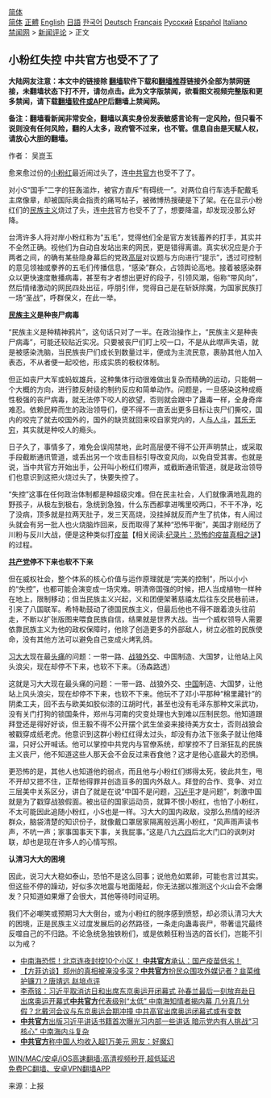  <!-- 面包屑导航 --> <div class="breadcrumb"><!-- GTranslate: https://gtranslate.io/ -->  <div class="switcher notranslate">  <div class="selected">  <a href="#" onclick="return false;"> 简体</a>  </div>  <div class="option">  <a href="https://www.bannedbook.org" onclick="doGTranslate('zh-CN|zh-CN');jQuery('div.switcher div.selected a').html(jQuery(this).html());return false;" title="简体中文" class="nturl selected"> 简体</a>  <a href="https://www.bannedbook.org/zh-tw/" onclick="doGTranslate('zh-CN|zh-TW');jQuery('div.switcher div.selected a').html(jQuery(this).html());return false;" title="繁體中文" class="nturl"> 正體</a>  <a href="https://www.bannedbook.org/en/" onclick="doGTranslate('zh-CN|en');jQuery('div.switcher div.selected a').html(jQuery(this).html());return false;" title="English" class="nturl"> English</a>  <a href="https://www.bannedbook.org/ja/" onclick="doGTranslate('zh-CN|ja');jQuery('div.switcher div.selected a').html(jQuery(this).html());return false;" title="日本語" class="nturl"> 日語</a>  <a href="https://www.bannedbook.org/ko/" onclick="doGTranslate('zh-CN|ko');jQuery('div.switcher div.selected a').html(jQuery(this).html());return false;" title="한국어" class="nturl"> 한국어</a>  <a href="https://www.bannedbook.org/de/" onclick="doGTranslate('zh-CN|de');jQuery('div.switcher div.selected a').html(jQuery(this).html());return false;" title="Deutsch" class="nturl"> Deutsch</a>  <a href="https://www.bannedbook.org/fr/" onclick="doGTranslate('zh-CN|fr');jQuery('div.switcher div.selected a').html(jQuery(this).html());return false;" title="Français" class="nturl"> Français</a>  <a href="https://www.bannedbook.org/ru/" onclick="doGTranslate('zh-CN|ru');jQuery('div.switcher div.selected a').html(jQuery(this).html());return false;" title="Русский" class="nturl"> Русский</a>  <a href="https://www.bannedbook.org/es/" onclick="doGTranslate('zh-CN|es');jQuery('div.switcher div.selected a').html(jQuery(this).html());return false;" title="Español" class="nturl"> Español</a>  <a href="https://www.bannedbook.org/it/" onclick="doGTranslate('zh-CN|it');jQuery('div.switcher div.selected a').html(jQuery(this).html());return false;" title="Italiano" class="nturl"> Italiano</a>  </div>  </div>      <div class='breadcrumb-sub'><!-- Breadcrumb NavXT 6.3.0 --> <a href="https://www.bannedbook.org/" class="home">禁闻网</a> &gt; <a href="https://www.bannedbook.org/bnews/comments/" class="category">新闻评论</a> &gt; 正文</div></div><h2>小粉红失控 中共官方也受不了了</h2> <p class="notice"><b>大陆网友注意：本文中的链接除 <a href="https://github.com/bannedbook/fanqiang" >翻墙</a>软件下载和<a href="https://github.com/killgcd/justmysocks/blob/master/README.md">翻墙推荐</a>链接外全部为禁网链接，未翻墙状态下打不开，请勿点击。此为文字版禁闻，欲看图文视频完整版和更多禁闻，请下载<a href="https://github.com/bannedbook/fanqiang">翻墙软件或APP</a>后翻墙上禁闻网。</p><p>备注：翻墙看新闻非常安全，翻墙以真实身份发表敏感言论有一定风险，但只看不说则没有任何风险，翻的人太多，政府管不过来，也不管。信息自由是天赋人权，请放心大胆的翻墙。</b></p>  <div class="entry"> <p>作者： 吴崑玉</p> <p>愈来愈过份的<a href="https://www.bannedbook.org/bnews/tag/%e5%b0%8f%e7%b2%89%e7%ba%a2/" class="st_tag internal_tag" rel="tag" title="标签 小粉红 下的日志">小粉红</a>最近闹过头了，连<a href="https://www.bannedbook.org/bnews/tag/%E4%B8%AD%E5%85%B1%E5%AE%98%E6%96%B9/" class="st_tag internal_tag" rel="tag" title="标签 中共官方 下的日志">中共官方</a>也受不了了。</p> <p>对小S“国手”二字的狂轰滥炸，被官方直斥“有碍统一”。对两位自行车选手配戴毛主席像章，却被国际奥会指责的痛骂帖子，被微博热搜硬是下了架。在在显示小粉红们的<span class='wp_keywordlink'><a href="https://www.bannedbook.org/forum11/topic333.html" title="禁片：民族主义和三座大山" target="_blank">民族主义</a></span>烧过了头，连<a href="https://www.bannedbook.org/bnews/tag/%e4%b8%ad%e5%85%b1/" class="st_tag internal_tag" rel="tag" title="标签 中共 下的日志">中共</a>官方也受不了了，想要降温，却发现没那么好降。</p> <p>台湾许多人将对岸小粉红称为“五毛”，觉得他们全是官方发钱蓄养的打手，其实并不全然正确。视他们为自动自发站出来的网民，更是错得离谱。真实状况应是介于两者之间，的确有某些隐身幕后的党政<span class='wp_keywordlink_affiliate'><a href="https://www.bannedbook.org/bnews/ccpdope/" title="中共高层内幕" target="_blank">高层</a></span>对议题与方向进行“提示”，透过可控制的意见领袖或豢养的五毛们传播信息，“感染”群众，占领舆论高地。接着被感染群众以更快速度散播病毒，甚至有才者想出更好的段子，引领风潮，俗称“带风向”，然后情绪激动的网民四处出征，呼朋引伴，觉得自己是在斩妖除魔，为国家民族打一场“圣战”，呼群保义，在此一举。</p>  <p><strong><a href="https://www.bannedbook.org/bnews/tag/%E6%B0%91%E6%97%8F%E4%B8%BB%E4%B9%89/" class="st_tag internal_tag" rel="tag" title="标签 民族主义 下的日志">民族主义</a>是种丧尸病毒</strong></p> <p>“民族主义是种精神鸦片”，这句话只对了一半。在政治操作上，“民族主义是种丧尸病毒”，可能还较贴近实况。只要被丧尸们盯上咬一口，不是从此噤声失语，就是被感染洗脑，当民族丧尸们成长到数量过半，便成为主流民意，裹胁其他人加入表态，不从者便一起咬他，形成实质的极权体制。</p> <p>但正如丧尸大军或蚂蚁雄兵，这种集体行动很难做出复杂而精确的运动，只能朝一个大概的方向，进行膝反射级的制约反应和简单动作。问题是，一旦感染这种成瘾性极强的丧尸病毒，就无法停下咬人的欲望，否则就会跟中了蛊毒一样，全身奇痒难忍。依赖民粹而生的政治领导们，便不得不一直丢出更多目标让丧尸们撕咬，国内的咬完了就去咬国外的，国外的缺货就回来咬自家党内的，人<span class='wp_keywordlink'><a href="https://www.bannedbook.org/forum11/topic328.html" title="禁片：与天地人斗 其乐无穷" target="_blank">与人斗</a></span>，<span class='wp_keywordlink'><a href="https://www.bannedbook.org/forum11/topic328.html" title="禁片：与天地人斗 其乐无穷" target="_blank">其乐无穷</a></span>，其实就是种咬人的瘾头。</p> <p>日子久了，事情多了，难免会误闯禁地，此时高层便不得不公开声明禁止，或采取手段截断通讯管道，或丢出另一个攻击目标引导改变风向，以免自受其害。也就是说，当中共官方开始出手，公开叫小粉红们噤声，或截断通讯管道，就是政治领导们也意识到这把火烧过头了，快要失控了。</p>  <p>“失控”这事在任何政治体制都是种超级灾难。但在民主社会，人们就像满地乱跑的野孩子，从极左到极右，急统到急独，什么东西都拿进嘴里咬两口，不干不净，吃了没病，顶多就是拉两天肚子，发三天高烧，没挂掉就反而产生了抗体，有人闹过头就会有另一批人也火烧脑炸回来，反而取得了某种“恐怖平衡”，美国才刚经历了川粉与反川大战，便是这种类似打<span class='wp_keywordlink'><a href="https://www.bannedbook.org/bnews/tculture/20160630/551027.html" title="疫苗" target="_blank">疫苗</a></span>【相关阅读:<a href='https://www.bannedbook.org/bnews/topimagenews/20180408/925060.html' target='_blank'>纪录片：恐怖的疫苗真相之谜</a>】的过程。</p> <p><strong><a href="https://www.bannedbook.org/bnews/tag/%e5%85%b1%e4%ba%a7%e5%85%9a/" class="st_tag internal_tag" rel="tag" title="标签 共产党 下的日志">共产党</a>停不下来也软不下来</strong></p> <p>但在威权社会，整个体系的核心价值与运作原理就是“完美的控制”，所以小小的“失控”，也都可能会演变成一场灾难。明清帝国强的时候，把人当成植物一样种在地上，限制移动；但当民族主义兴起，义和团便架著慈禧太后往东交民巷前进，引来了八国联军。希特勒鼓动了德国民族主义，但最后他也不得不跟着浪头往前走，不断以扩张版图来喂食民族自信，结果就是世界大战。当一个威权领导人需要依靠民族主义为他的政权保障时，他除了创造更多的外部敌人，树立必胜的民族使命，没有其他方法可以避免自己变成火烤乳鸽。</p> <p><a href="https://www.bannedbook.org/bnews/tag/%E4%B9%A0%E5%A4%A7%E5%A4%A7/" class="st_tag internal_tag" rel="tag" title="标签 习大大 下的日志">习大大</a>现在最<a href="https://www.bannedbook.org/bnews/tag/%e5%a4%b4%e7%97%9b/" class="st_tag internal_tag" rel="tag" title="标签 头痛 下的日志">头痛</a>的问题：一带一路、<a href="https://www.bannedbook.org/bnews/tag/%E6%88%98%E7%8B%BC%E5%A4%96%E4%BA%A4/" class="st_tag internal_tag" rel="tag" title="标签 战狼外交 下的日志">战狼外交</a>、中国制造、大国梦，让他站上风头浪尖，现在却停不下来，也软不下来。（汤森路透）</p>  <p>这就是习大大现在最头痛的问题：一带一路、战狼外交、<span class='wp_keywordlink_affiliate'><a href="https://www.bannedbook.org/" title="中国" target="_blank">中国</a></span>制造、大国梦，让他站上风头浪尖，现在却停不下来，也软不下来。他玩不了邓小平那种“棉里藏针”的阴柔工夫，回不去与欧美如胶似漆的江胡时代，甚至也没有毛泽东那种文采武功，没有关门打狗的锁国条件，郑州与河南的灾变处理也大到难以压制民怨。他知道跟拜登还是得好好谈，但王毅不得不公开摆个武生坐姿来接待美方女士，否则战狼会被戳穿成纸老虎。他意识到这群小粉红红得太过头，却没有办法下张条子就让他降温，只好公开喊话。他可以掌控中共党内与官僚系统，却掌控不了日渐狂乱的民族主义丧尸，他不知道这些人那天会不会反过来吞食他？这才是他心底最大的恐惧。</p> <p>更恐怖的是，其他人也知道他的弱点，而且他与小粉红们绑得太死，彼此共生，甩不开却又摁不住，正帮他得罪并创造亘多的国内外敌人。拜登的合作、竞争、对立三层美中关系区分，讲白了就是在说“中国不是问题，<a href="https://www.bannedbook.org/bnews/tag/%e4%b9%a0%e8%bf%91%e5%b9%b3/" class="st_tag internal_tag" rel="tag" title="标签 习近平 下的日志">习近平</a>才是问题”，刺激中国就是为了戳穿战狼假面。被出征的国家运动员，就算不恨小粉红，也怕了小粉红，不太可能因此追随小粉红，小S也是一样。习大大的国内政敌，没那么热情的经济群众，脑袋清楚的知识份子，就像戴口罩居家隔离般远离小粉红，“风声雨声读书声，不吭一声；家事国事天下事，关我屁事。”这是八九<span class='wp_keywordlink'><a href="https://www.bannedbook.org/forum2/topic2509.html" title="《中国六四真相》" target="_blank">六四</a></span>后北大门口的讽刺对联，却也是现在许多人的心情写照。</p> <p><strong>认清习大大的困境</strong></p> <p>因此，说习大大稳如泰山，恐怕不是这么回事；说他危如累卵，可能也言过其实。但这些不停的躁动，好似多次地震与地面隆起，你无法据以推测这个火山会不会爆发？只知道如果爆了会很大，其他等待时间证明。</p>  <p>我们不必嘲笑或预期习大大倒台，或为小粉红的脱序感到愤怒，却必须认清习大大的困境，正是民族主义过度发展后的必然路径，一条走向蛊毒丧尸，带著诅咒最终反噬自己的不归路。不论急统急独铁粉们，或是依赖狂粉当选的首长们，岂能不引以为戒？</p> <ul class='op-related-articles' title='相关阅读'> <li><a href='https://www.bannedbook.org/bnews/bannedvideo/20210801/1597933.html' target='_blank'>中南海恐慌！北京连夜封控10个小区！        <b>中共官方</b>承认：国产疫苗低劣！</a></li> <li><a href='https://www.bannedbook.org/bnews/bannedvideo/20210728/1595477.html' target='_blank'>【方菲访谈】郑州的真相被淹没多深？<b>中共官方</b>扮民众围攻外媒记者？韭菜维护镰刀？唐靖远 赵培点评</a></li> <li><a href='https://www.bannedbook.org/bnews/comments/20210727/1595002.html' target='_blank'>李燕铭：习近平取消访日和出席东京奥运开闭幕式 孙春兰最后一刻放弃赴日 出席奥运开幕式<b>中共官方</b>代表级别“太低” 中南海知情者揭内幕 几分真几分假？北戴河会议与东京奥运会期冲撞 中共高官出席奥运闭幕式或有变数</a></li> <li><a href='https://www.bannedbook.org/bnews/bannedvideo/20210715/1587203.html' target='_blank'><b>中共官方</b>出版习近平讲话书籍首次曝光习内部一些讲话 暗示党内有人挑战“习核心” 中南海内斗复杂</a></li> <li><a href='https://www.bannedbook.org/bnews/cbnews/20210701/1577766.html' target='_blank'><b>中共官方</b>称中国人均收入超1万美元 网友：好魔幻</a></li> </ul> <p class="texttj"> <a href="https://github.com/bannedbook/fanqiang/wiki/V2ray%E6%9C%BA%E5%9C%BA" target="_blank">WIN/MAC/安卓/iOS高速翻墙:高清视频秒开,超低延迟</a><br/> <a href="https://github.com/bannedbook/fanqiang/wiki/%E7%A6%81%E9%97%BB%E7%BD%91%E5%AE%89%E5%8D%93%E7%BF%BB%E5%A2%99%E6%96%B0%E9%97%BBAPP" target="_blank">免费PC翻墙、安卓VPN翻墙APP</a></p><p> 来源：上报 </p><a name='sharetosocial'></a>  <div style="margin-bottom:5px;padding-bottom:5px;clear:both"> <div id="archive-pix-1" class="banner-ads"> <!-- AuctionX Display platform tag START --> <div id="26318x728x90x621x_ADSLOT2" clicktrack="%%CLICK_URL_ESC%%"></div> <!-- AuctionX Display platform tag END --> </div> <div id="archive-pix-2" class="banner-ads"> <!-- AuctionX Display platform tag START --> <div id="26315x300x250x621x_ADSLOT2" clicktrack="%%CLICK_URL_ESC%%"></div> <!-- AuctionX Display platform tag END --> </div> </div>  <div id="archive-pix-1" class="banner-ads"> <!-- AuctionX Display platform tag START --> <div id="26318x728x90x621x_ADSLOT3" clicktrack="%%CLICK_URL_ESC%%"></div> <!-- AuctionX Display platform tag END --> </div> </div><!--END ENTRY--> 